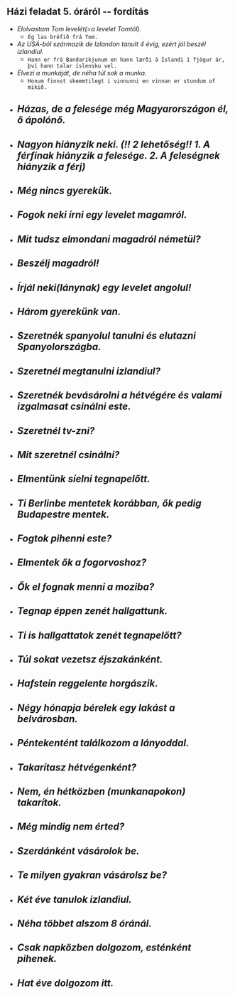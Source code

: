 ## Házi feladat 5. óráról -- fordítás

- _Elolvastam Tom levelét(=a levelet Tomtól)._
  - `Ég las bréfið frá Tom.`
- _Az USÁ-ból származik de Izlandon tanult 4 évig, ezért jól beszél izlandiul._
  - `Hann er frá Bandaríkjunum en hann lærði á Íslandi í fjögur ár, því hann talar íslensku vel.`
- _Élvezi a munkáját, de néha túl sok a munka._
  - `Honum finnst skemmtilegt í vinnunni en vinnan er stundum of mikið.`
- _Házas, de a felesége még Magyarországon él, ő ápolónő._
  - 
- _Nagyon hiányzik neki. (!! 2 lehetőség!! 1. A férfinak hiányzik a felesége. 2. A feleségnek hiányzik a férj)_
  -
- _Még nincs gyerekük._
  - 
- _Fogok neki írni egy levelet magamról._
  - 
- _Mit tudsz elmondani magadról németül?_
  - 
- _Beszélj magadról!_
  - 
- _Írjál neki(lánynak) egy levelet angolul!_
  - 
- _Három gyerekünk van._
  - 
- _Szeretnék spanyolul tanulni és elutazni Spanyolországba._
  - 
- _Szeretnél megtanulni izlandiul?_
  - 
- _Szeretnék bevásárolni a hétvégére és valami izgalmasat csinálni este._
  -
- _Szeretnél tv-zni?_
  - 
- _Mit szeretnél csinálni?_
  - 
- _Elmentünk síelni tegnapelőtt._
  - 
- _Ti Berlinbe mentetek korábban, ők pedig Budapestre mentek._
  -
- _Fogtok pihenni este?_
  - 
- _Elmentek ők a fogorvoshoz?_
  - 
- _Ők el fognak menni a moziba?_
  - 
- _Tegnap éppen zenét hallgattunk._
  - 
- _Ti is hallgattatok zenét tegnapelőtt?_
  - 
- _Túl sokat vezetsz éjszakánként._
  - 
- _Hafstein reggelente horgászik._
  - 
- _Négy hónapja bérelek egy lakást a belvárosban._
  - 
- _Péntekentént találkozom a lányoddal._
  - 
- _Takarítasz hétvégenként?_
  - 
- _Nem, én hétközben (munkanapokon) takarítok._
  - 
- _Még mindig nem érted?_
  - 
- _Szerdánként vásárolok be._
  - 
- _Te milyen gyakran vásárolsz be?_
  - 
- _Két éve tanulok izlandiul._
  - 
- _Néha többet alszom 8 óránál._
  - 
- _Csak napközben dolgozom, esténként pihenek._
  -
- _Hat éve dolgozom itt._
  - 
